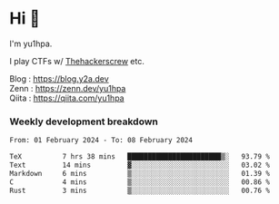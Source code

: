 # Hi 👋

I'm yu1hpa.

I play CTFs w/ [Thehackerscrew](https://www.thehackerscrew.team/) etc.

Blog : https://blog.y2a.dev  
Zenn : https://zenn.dev/yu1hpa  
Qiita : https://qiita.com/yu1hpa  

### Weekly development breakdown

<!--START_SECTION:waka-->

```txt
From: 01 February 2024 - To: 08 February 2024

TeX          7 hrs 38 mins   ███████████████████████▒░   93.79 %
Text         14 mins         ▓░░░░░░░░░░░░░░░░░░░░░░░░   03.02 %
Markdown     6 mins          ▒░░░░░░░░░░░░░░░░░░░░░░░░   01.39 %
C            4 mins          ▒░░░░░░░░░░░░░░░░░░░░░░░░   00.86 %
Rust         3 mins          ▒░░░░░░░░░░░░░░░░░░░░░░░░   00.76 %
```

<!--END_SECTION:waka-->

